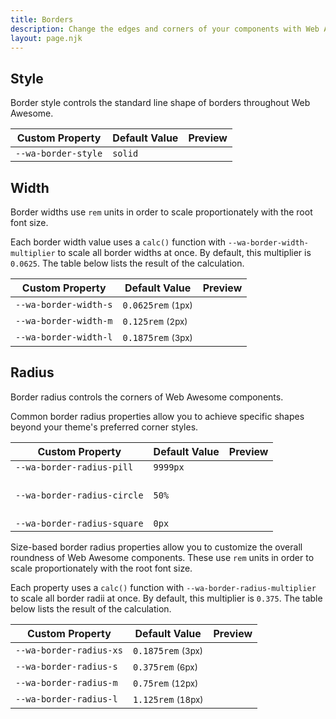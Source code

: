 ```yaml
---
title: Borders
description: Change the edges and corners of your components with Web Awesome's border properties.
layout: page.njk
---
```


## Style

Border style controls the standard line shape of borders throughout Web Awesome.

| Custom Property     | Default Value | Preview                                                                 |
| ------------------- | ------------- | ----------------------------------------------------------------------- |
| `--wa-border-style` | `solid`       | <div class="swatch" style="border-style: var(--wa-border-style)"></div> |

## Width

Border widths use `rem` units in order to scale proportionately with the root font size. 

Each border width value uses a `calc()` function with `--wa-border-width-multiplier` to scale all border widths at once. By default, this multiplier is `0.0625`. The table below lists the result of the calculation.

| Custom Property       | Default Value                    | Preview                                                                   |
| --------------------- | -------------------------------- | ------------------------------------------------------------------------- |
| `--wa-border-width-s` | `0.0625rem` <small>(1px)</small> | <div class="swatch" style="border-width: var(--wa-border-width-s)"></div> |
| `--wa-border-width-m` | `0.125rem` <small>(2px)</small>  | <div class="swatch" style="border-width: var(--wa-border-width-m)"></div> |
| `--wa-border-width-l` | `0.1875rem` <small>(3px)</small> | <div class="swatch" style="border-width: var(--wa-border-width-l)"></div> |

## Radius

Border radius controls the corners of Web Awesome components.

Common border radius properties allow you to achieve specific shapes beyond your theme's preferred corner styles.

| Custom Property             | Default Value | Preview                                                                                               |
| --------------------------- | ------------- | ----------------------------------------------------------------------------------------------------- |
| `--wa-border-radius-pill`   | `9999px`      | <div class="swatch" style="border-radius: var(--wa-border-radius-pill)"></div>                        |
| `--wa-border-radius-circle` | `50%`         | <div class="swatch" style="aspect-ratio: 1 / 1; border-radius: var(--wa-border-radius-circle)"></div> |
| `--wa-border-radius-square` | `0px`         | <div class="swatch" style="border-radius: var(--wa-border-radius-square)"></div>                      |

Size-based border radius properties allow you to customize the overall roundness of Web Awesome components. These use `rem` units in order to scale proportionately with the root font size. 

Each property uses a `calc()` function with `--wa-border-radius-multiplier` to scale all border radii at once. By default, this multiplier is `0.375`. The table below lists the result of the calculation.

| Custom Property         | Default Value                    |  Preview                                                                     |
| ----------------------- | -------------------------------- | ---------------------------------------------------------------------------- |
| `--wa-border-radius-xs` | `0.1875rem` <small>(3px)</small> | <div class="swatch" style="border-radius: var(--wa-border-radius-xs)"></div> |
| `--wa-border-radius-s`  | `0.375rem` <small>(6px)</small>  | <div class="swatch" style="border-radius: var(--wa-border-radius-s)"></div>  |
| `--wa-border-radius-m`  | `0.75rem` <small>(12px)</small>  | <div class="swatch" style="border-radius: var(--wa-border-radius-m)"></div>  |
| `--wa-border-radius-l`  | `1.125rem` <small>(18px)</small> | <div class="swatch" style="border-radius: var(--wa-border-radius-l)"></div>  |
